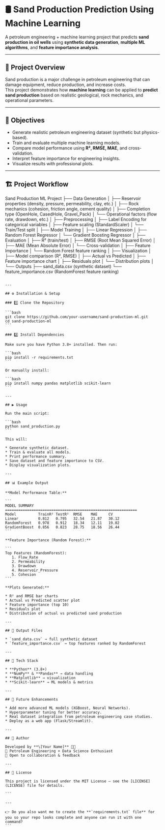
# 🛢️ Sand Production Prediction Using Machine Learning

A petroleum engineering + machine learning project that predicts **sand production in oil wells** using **synthetic data generation**, **multiple ML algorithms**, and **feature importance analysis**.

---

## 📌 Project Overview
Sand production is a major challenge in petroleum engineering that can damage equipment, reduce production, and increase costs.  
This project demonstrates how **machine learning** can be applied to **predict sand production** based on realistic geological, rock mechanics, and operational parameters.

---

## 🎯 Objectives
- Generate realistic petroleum engineering dataset (synthetic but physics-based).
- Train and evaluate multiple machine learning models.
- Compare model performance using **R², RMSE, MAE**, and cross-validation.
- Interpret feature importance for engineering insights.
- Visualize results with professional plots.

---

## 🏗️ Project Workflow


Sand Production ML Project
├── Data Generation
│   ├── Reservoir properties (density, pressure, permeability, clay, etc.)
│   ├── Rock mechanics (cohesion, friction angle, cement quality)
│   ├── Completion type (OpenHole, CasedHole, Gravel_Pack)
│   └── Operational factors (flow rate, drawdown, etc.)
│
├── Preprocessing
│   ├── Label Encoding for categorical variables
│   ├── Feature scaling (StandardScaler)
│   └── Train/Test split
│
├── Model Training
│   ├── Linear Regression
│   ├── Random Forest Regressor
│   └── Gradient Boosting Regressor
│
├── Evaluation
│   ├── R² (train/test)
│   ├── RMSE (Root Mean Squared Error)
│   ├── MAE (Mean Absolute Error)
│   └── Cross-validation
│
├── Feature Importance
│   └── Random Forest feature ranking
│
├── Visualization
│   ├── Model comparison (R², RMSE)
│   ├── Actual vs Predicted
│   ├── Feature importance chart
│   ├── Residuals plot
│   └── Distribution plots
│
└── Outputs
    ├── sand_data.csv (synthetic dataset)
    └── feature_importance.csv (RandomForest feature ranking)
````

---

## ⚙️ Installation & Setup

### 1️⃣ Clone the Repository

```bash
git clone https://github.com/your-username/sand-production-ml.git
cd sand-production-ml
```

### 2️⃣ Install Dependencies

Make sure you have Python 3.8+ installed. Then run:

```bash
pip install -r requirements.txt
```

Or manually install:

```bash
pip install numpy pandas matplotlib scikit-learn
```

---

## ▶️ Usage

Run the main script:

```bash
python sand_production.py
```

This will:

* Generate synthetic dataset.
* Train & evaluate all models.
* Print performance summary.
* Save dataset and feature importance to CSV.
* Display visualization plots.

---

## 📊 Example Output

**Model Performance Table:**

```
MODEL SUMMARY
============================================================
Model          TrainR² TestR²  RMSE    MAE     CV
Linear         0.812   0.795   32.54   21.87   30.12
RandomForest   0.978   0.912   18.34   12.11   19.02
GradientBoost  0.856   0.823   28.75   18.56   26.44
```

**Feature Importance (Random Forest):**

```
Top Features (RandomForest):
   1. Flow_Rate
   2. Permeability
   3. Drawdown
   4. Reservoir_Pressure
   5. Cohesion
```

**Plots Generated:**

* R² and RMSE bar charts
* Actual vs Predicted scatter plot
* Feature importance (top 10)
* Residuals plot
* Distribution of actual vs predicted sand production

---

## 📂 Output Files

* `sand_data.csv` → full synthetic dataset
* `feature_importance.csv` → top features ranked by RandomForest

---

## 🧠 Tech Stack

* **Python** (3.8+)
* **NumPy** & **Pandas** → data handling
* **Matplotlib** → visualization
* **Scikit-learn** → ML models & metrics

---

## 🚀 Future Enhancements

* Add more advanced ML models (XGBoost, Neural Networks).
* Hyperparameter tuning for better accuracy.
* Real dataset integration from petroleum engineering case studies.
* Deploy as a web app (Flask/Streamlit).

---

## 👤 Author

Developed by **\[Your Name]** 👨‍💻
📌 Petroleum Engineering + Data Science Enthusiast
📌 Open to collaboration & feedback

---

## 📜 License

This project is licensed under the MIT License – see the [LICENSE](LICENSE) file for details.

```

---

👉 Do you also want me to create the **`requirements.txt` file** for you so your repo looks complete and anyone can run it with one command?
```
